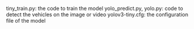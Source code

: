 tiny_train.py: the code to train the model
yolo_predict.py, yolo.py: code to detect the vehicles on the image or video
yolov3-tiny.cfg: the configuration file of the model
